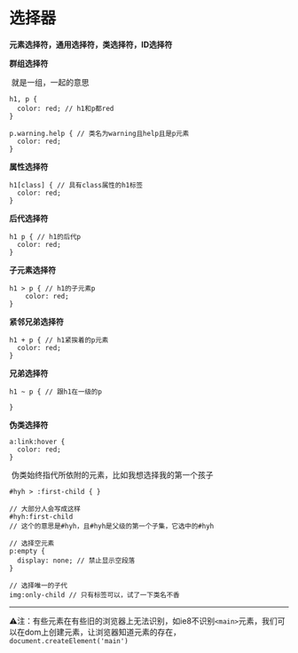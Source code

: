 # 选择器

**元素选择符，通用选择符，类选择符，ID选择符**

**群组选择符**

​	就是一组，一起的意思

```less
h1, p {
  color: red; // h1和p都red
}
```

```less
p.warning.help { // 类名为warning且help且是p元素
  color: red;
}
```

**属性选择符**

```less
h1[class] { // 具有class属性的h1标签
  color: red;
}
```

**后代选择符**

```less
h1 p { // h1的后代p
  color: red;
}
```

**子元素选择符**

```less
h1 > p { // h1的子元素p
	color: red;
}
```

**紧邻兄弟选择符**

```less
h1 + p { // h1紧挨着的p元素
  color: red;
}
```

**兄弟选择符**

```less
h1 ~ p { // 跟h1在一级的p

}
```

**伪类选择符**

```less
a:link:hover {
  color: red;
}
```

​	伪类始终指代所依附的元素，比如我想选择我的第一个孩子

```less
#hyh > :first-child { }

// 大部分人会写成这样
#hyh:first-child
// 这个的意思是#hyh，且#hyh是父级的第一个子集，它选中的#hyh
```

```less
// 选择空元素
p:empty {
  display: none; // 禁止显示空段落
}

// 选择唯一的子代
img:only-child // 只有标签可以，试了一下类名不香
```













-----------------------

⚠️注：有些元素在有些旧的浏览器上无法识别，如ie8不识别`<main>`元素，我们可以在dom上创建元素，让浏览器知道元素的存在，`document.createElement('main')`
